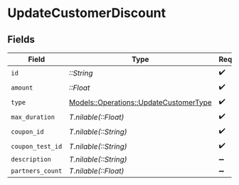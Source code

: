 # UpdateCustomerDiscount


## Fields

| Field                                                                                   | Type                                                                                    | Required                                                                                | Description                                                                             |
| --------------------------------------------------------------------------------------- | --------------------------------------------------------------------------------------- | --------------------------------------------------------------------------------------- | --------------------------------------------------------------------------------------- |
| `id`                                                                                    | *::String*                                                                              | :heavy_check_mark:                                                                      | N/A                                                                                     |
| `amount`                                                                                | *::Float*                                                                               | :heavy_check_mark:                                                                      | N/A                                                                                     |
| `type`                                                                                  | [Models::Operations::UpdateCustomerType](../../models/operations/updatecustomertype.md) | :heavy_check_mark:                                                                      | N/A                                                                                     |
| `max_duration`                                                                          | *T.nilable(::Float)*                                                                    | :heavy_check_mark:                                                                      | N/A                                                                                     |
| `coupon_id`                                                                             | *T.nilable(::String)*                                                                   | :heavy_check_mark:                                                                      | N/A                                                                                     |
| `coupon_test_id`                                                                        | *T.nilable(::String)*                                                                   | :heavy_check_mark:                                                                      | N/A                                                                                     |
| `description`                                                                           | *T.nilable(::String)*                                                                   | :heavy_minus_sign:                                                                      | N/A                                                                                     |
| `partners_count`                                                                        | *T.nilable(::Float)*                                                                    | :heavy_minus_sign:                                                                      | N/A                                                                                     |